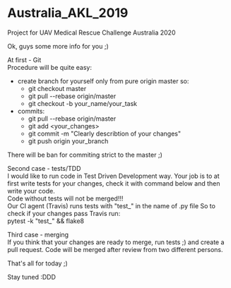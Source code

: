 # Australia_AKL_2019
Project for UAV Medical Rescue Challenge Australia 2020

Ok, guys some more info for you ;)

At first - Git\
Procedure will be quite easy:
- create branch for yourself only from pure origin master so:
    * git checkout master
    * git pull --rebase origin/master
    * git checkout -b your_name/your_task
- commits:
    * git pull --rebase origin/master
    * git add <your_changes>
    * git commit -m "Clearly describtion of your changes"
    * git push origin your_branch
    
There will be ban for commiting strict to the master ;)

Second case - tests/TDD\
I would like to run code in Test Driven Development way. Your job is to at first write tests for your changes, check it with 
command below and then write your code.\
Code without tests will not be merged!!!\
Our CI agent (Travis) runs tests with "test_" in the name of .py file
So to check if your changes pass Travis run:\
pytest -k "test_" && flake8

Third case - merging\
If you think that your changes are ready to merge, run tests ;) and create a pull request.
Code will be merged after review from two different persons.

That's all for today ;)

Stay tuned :DDD